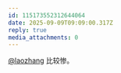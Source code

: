 ```yaml
---
id: 115173552312644064
date: 2025-09-09T09:09:00.317Z
reply: true
media_attachments: 0
---
```


<p><span class="h-card" translate="no"><a href="https://suo.si/@laozhang" class="u-url mention" rel="nofollow noopener" target="_blank">@<span>laozhang</span></a></span> 比较惨。</p>
